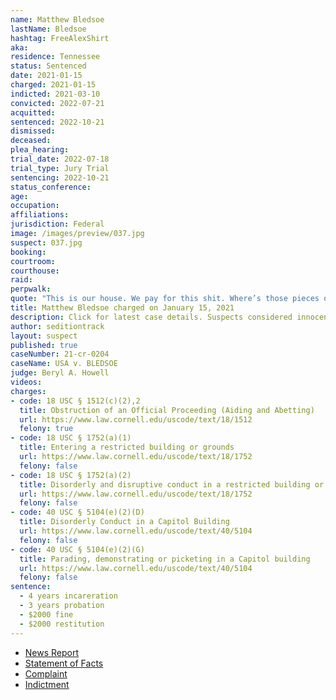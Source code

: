 ```yaml
---
name: Matthew Bledsoe
lastName: Bledsoe
hashtag: FreeAlexShirt
aka:
residence: Tennessee
status: Sentenced
date: 2021-01-15
charged: 2021-01-15
indicted: 2021-03-10
convicted: 2022-07-21
acquitted:
sentenced: 2022-10-21
dismissed:
deceased:
plea_hearing:
trial_date: 2022-07-18
trial_type: Jury Trial
sentencing: 2022-10-21
status_conference:
age:
occupation:
affiliations:
jurisdiction: Federal
image: /images/preview/037.jpg
suspect: 037.jpg
booking:
courtroom:
courthouse:
raid:
perpwalk:
quote: "This is our house. We pay for this shit. Where’s those pieces of shit at?"
title: Matthew Bledsoe charged on January 15, 2021
description: Click for latest case details. Suspects considered innocent until proven guilty.
author: seditiontrack
layout: suspect
published: true
caseNumber: 21-cr-0204
caseName: USA v. BLEDSOE
judge: Beryl A. Howell
videos:
charges:
- code: 18 USC § 1512(c)(2),2
  title: Obstruction of an Official Proceeding (Aiding and Abetting)
  url: https://www.law.cornell.edu/uscode/text/18/1512
  felony: true
- code: 18 USC § 1752(a)(1)
  title: Entering a restricted building or grounds
  url: https://www.law.cornell.edu/uscode/text/18/1752
  felony: false
- code: 18 USC § 1752(a)(2)
  title: Disorderly and disruptive conduct in a restricted building or grounds
  url: https://www.law.cornell.edu/uscode/text/18/1752
  felony: false
- code: 40 USC § 5104(e)(2)(D)
  title: Disorderly Conduct in a Capitol Building
  url: https://www.law.cornell.edu/uscode/text/40/5104
  felony: false
- code: 40 USC § 5104(e)(2)(G)
  title: Parading, demonstrating or picketing in a Capitol building
  url: https://www.law.cornell.edu/uscode/text/40/5104
  felony: false
sentence:
  - 4 years incareration
  - 3 years probation
  - $2000 fine
  - $2000 restitution
---
```

- [News Report](https://www.wkrn.com/news/local-news/2nd-tennessee-resident-arrested-for-alleged-involvement-in-capitol-riots/)
- [Statement of Facts](https://www.justice.gov/opa/page/file/1355126/download)
- [Complaint](https://www.justice.gov/opa/page/file/1355121/download)
- [Indictment](https://www.justice.gov/usao-dc/case-multi-defendant/file/1377936/download)
